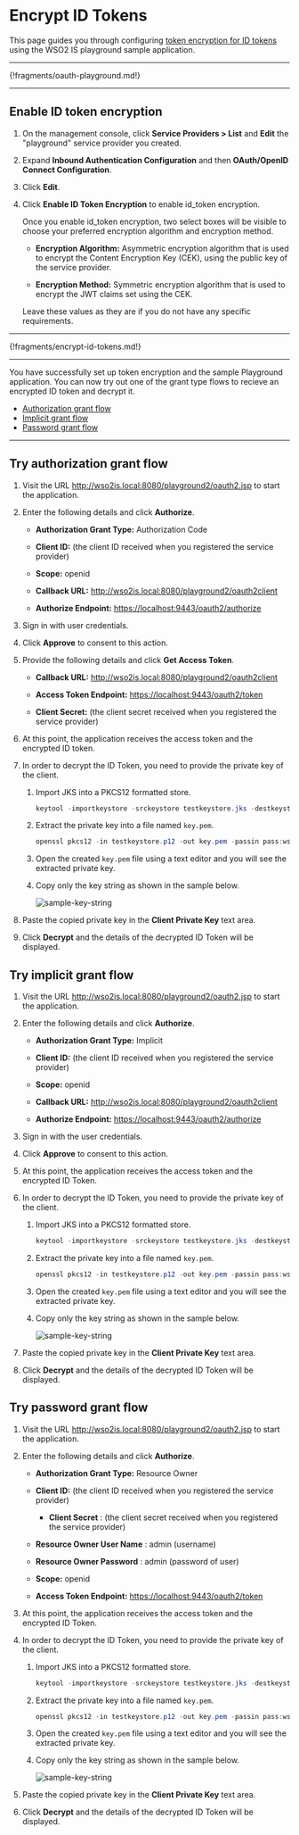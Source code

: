# Encrypt ID Tokens

This page guides you through configuring [token encryption for ID tokens](insertlink) using the WSO2 IS playground sample application. 

----

{!fragments/oauth-playground.md!}

----

## Enable ID token encryption

1. On the management console, click **Service Providers > List** and **Edit** the "playground" service provider you created. 

2. Expand **Inbound Authentication Configuration** and then **OAuth/OpenID Connect Configuration**. 

3. Click **Edit**.

4. Click **Enable ID Token Encryption** to enable id\_token encryption.

    Once you enable id\_token encryption, two select boxes will be
    visible to choose your preferred encryption algorithm and encryption
    method.

    -   **Encryption Algorithm:** Asymmetric encryption algorithm that is used to encrypt the Content Encryption Key (CEK), using the
        public key of the service provider.

    -   **Encryption Method:** Symmetric encryption algorithm that is used to encrypt the JWT claims set using the CEK.

    Leave these values as they are if you do not have any specific requirements.

-----

{!fragments/encrypt-id-tokens.md!}

----

You have successfully set up token encryption and the sample Playground application. You can now try out one of the grant type flows to recieve an encrypted ID token and decrypt it.

- [Authorization grant flow](#try-authorization-grant-flow)
- [Implicit grant flow](#try-implicit-grant-flow)
- [Password grant flow](#try-password-grant-flow)

----

## Try authorization grant flow

1.  Visit the URL <http://wso2is.local:8080/playground2/oauth2.jsp> to start the application.

2.  Enter the following details and click **Authorize**.

    -   **Authorization Grant Type:** Authorization Code

    -   **Client ID:** (the client ID received when you registered the service provider)

    -   **Scope:** openid

    -   **Callback URL:** <http://wso2is.local:8080/playground2/oauth2client>

    -   **Authorize Endpoint:** <https://localhost:9443/oauth2/authorize>

3.  Sign in with user credentials.

4.  Click **Approve** to consent to this action.

5.  Provide the following details and click **Get Access Token**.  

    -   **Callback URL:**  <http://wso2is.local:8080/playground2/oauth2client>

    -   **Access Token Endpoint:** <https://localhost:9443/oauth2/token>

    -   **Client Secret:** (the client secret received when you registered the service provider)  

6.  At this point, the application receives the access token and the encrypted ID token.

7.  In order to decrypt the ID Token, you need to provide the private key of the client.

    1.  Import JKS into a PKCS12 formatted store.

        ``` java
        keytool -importkeystore -srckeystore testkeystore.jks -destkeystore testkeystore.p12 -srcstoretype JKS -deststoretype PKCS12 -srcstorepass wso2carbon -deststorepass wso2carbon -srcalias wso2carbon -destalias wso2carbon -srckeypass wso2carbon -destkeypass wso2carbon
        ```

    2.  Extract the private key into a file named `key.pem`.

        ``` java
        openssl pkcs12 -in testkeystore.p12 -out key.pem -passin pass:wso2carbon -passout pass:wso2carbon -nodes -nocerts
        ```

    3.  Open the created `key.pem` file using a text editor and you will see the extracted private key.

    4.  Copy only the key string as shown in the sample below.

        ![sample-key-string](../../assets/img/guides/sample-key-string.png)

8.  Paste the copied private key in the **Client Private Key** text area.

9.  Click **Decrypt** and the details of the decrypted ID Token will be displayed.

## Try implicit grant flow

1.  Visit the URL <http://wso2is.local:8080/playground2/oauth2.jsp> to
    start the application.

2.  Enter the following details and click **Authorize**.

    -   **Authorization Grant Type:** Implicit

    -   **Client ID:** (the client ID received when you registered the service provider)

    -   **Scope:** openid 

    -   **Callback URL:** <http://wso2is.local:8080/playground2/oauth2client>

    -   **Authorize Endpoint:** <https://localhost:9443/oauth2/authorize>

4.  Sign in with the user credentials.  

5.  Click **Approve** to consent to this action.  

6.  At this point, the application receives the access token and the encrypted ID Token. 
 
7.  In order to decrypt the ID Token, you need to provide the private key of the client.

    1.  Import JKS into a PKCS12 formatted store.

        ``` java
        keytool -importkeystore -srckeystore testkeystore.jks -destkeystore testkeystore.p12 -srcstoretype JKS -deststoretype PKCS12 -srcstorepass wso2carbon -deststorepass wso2carbon -srcalias wso2carbon -destalias wso2carbon -srckeypass wso2carbon -destkeypass wso2carbon
        ```

    2.  Extract the private key into a file named `key.pem`.

        ``` java
        openssl pkcs12 -in testkeystore.p12 -out key.pem -passin pass:wso2carbon -passout pass:wso2carbon -nodes -nocerts
        ```

    3.  Open the created `key.pem` file using a text editor and you will see the extracted private key.

    4.  Copy only the key string as shown in the sample below.

        ![sample-key-string](../../assets/img/guides/sample-key-string.png)

8.  Paste the copied private key in the **Client Private Key** text area.

9.  Click **Decrypt** and the details of the decrypted ID Token will be displayed.


## Try password grant flow 


1. Visit the URL <http://wso2is.local:8080/playground2/oauth2.jsp> to start the application.

2. Enter the following details and click **Authorize**.

    -   **Authorization Grant Type:** Resource Owner
    
    -   **Client ID:** (the client ID received when you registered the service provider)

        -   **Client Secret** : (the client secret received when you registered the service provider)

    -   **Resource Owner User Name** : admin (username)

    -   **Resource Owner Password** : admin (password of user)

    -   **Scope:** openid 

    -   **Access Token Endpoint:** <https://localhost:9443/oauth2/token>

4.  At this point, the application receives the access token and the encrypted ID Token.  

5.  In order to decrypt the ID Token, you need to provide the private key of the client.
    1.  Import JKS into a PKCS12 formatted store.

        ``` java
        keytool -importkeystore -srckeystore testkeystore.jks -destkeystore testkeystore.p12 -srcstoretype JKS -deststoretype PKCS12 -srcstorepass wso2carbon -deststorepass wso2carbon -srcalias wso2carbon -destalias wso2carbon -srckeypass wso2carbon -destkeypass wso2carbon
        ```

    2.  Extract the private key into a file named `key.pem`.

        ``` java
        openssl pkcs12 -in testkeystore.p12 -out key.pem -passin pass:wso2carbon -passout pass:wso2carbon -nodes -nocerts
        ```

    3.  Open the created `key.pem` file using a text editor and you will see the extracted private key.

    4.  Copy only the key string as shown in the sample below.

        ![sample-key-string](../../assets/img/guides/sample-key-string.png)


6.  Paste the copied private key in the **Client Private Key** text area.

7.  Click **Decrypt** and the details of the decrypted ID Token will be displayed.



